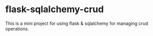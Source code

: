 # flask-sqlalchemy-crud
This is a mini project for using flask &amp; sqlalchemy for managing crud operations.
